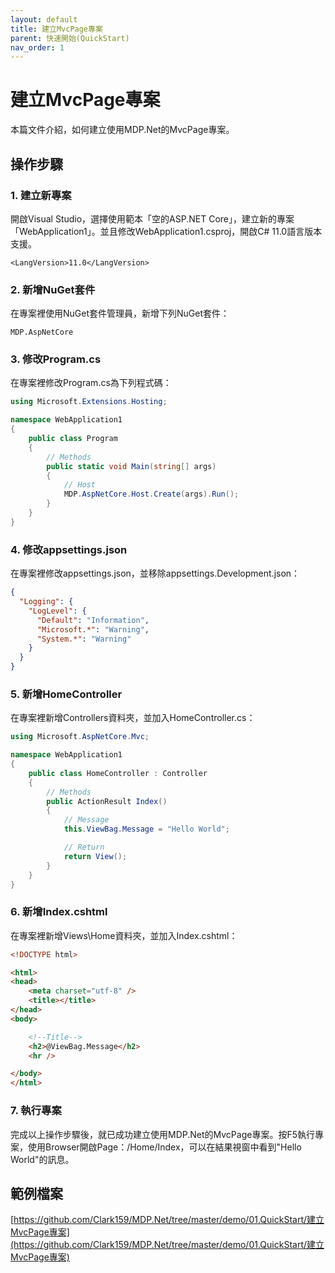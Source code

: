 ```yaml
---
layout: default
title: 建立MvcPage專案
parent: 快速開始(QuickStart)
nav_order: 1
---
```


# 建立MvcPage專案

本篇文件介紹，如何建立使用MDP.Net的MvcPage專案。

## 操作步驟

### 1. 建立新專案

開啟Visual Studio，選擇使用範本「空的ASP.NET Core」，建立新的專案「WebApplication1」。並且修改WebApplication1.csproj，開啟C# 11.0語言版本支援。

```
<LangVersion>11.0</LangVersion>
```

### 2. 新增NuGet套件

在專案裡使用NuGet套件管理員，新增下列NuGet套件：

```
MDP.AspNetCore
```

### 3. 修改Program.cs

在專案裡修改Program.cs為下列程式碼：

```csharp
using Microsoft.Extensions.Hosting;

namespace WebApplication1
{
    public class Program
    {
        // Methods
        public static void Main(string[] args)
        {
            // Host
            MDP.AspNetCore.Host.Create(args).Run();
        }
    }
}
```

### 4. 修改appsettings.json

在專案裡修改appsettings.json，並移除appsettings.Development.json：

```json
{
  "Logging": {
    "LogLevel": {
      "Default": "Information",
      "Microsoft.*": "Warning",
      "System.*": "Warning"
    }
  }
}
```

### 5. 新增HomeController

在專案裡新增Controllers資料夾，並加入HomeController.cs：

```csharp
using Microsoft.AspNetCore.Mvc;

namespace WebApplication1
{
    public class HomeController : Controller
    {
        // Methods
        public ActionResult Index()
        {
            // Message
            this.ViewBag.Message = "Hello World";

            // Return
            return View();
        }
    }
}
```

### 6. 新增Index.cshtml

在專案裡新增Views\Home資料夾，並加入Index.cshtml：

```html
<!DOCTYPE html>

<html>
<head>
    <meta charset="utf-8" />
    <title></title>
</head>
<body>

    <!--Title-->
    <h2>@ViewBag.Message</h2>
    <hr />

</body>
</html>
```

### 7. 執行專案

完成以上操作步驟後，就已成功建立使用MDP.Net的MvcPage專案。按F5執行專案，使用Browser開啟Page：/Home/Index，可以在結果視窗中看到"Hello World"的訊息。

## 範例檔案

[https://github.com/Clark159/MDP.Net/tree/master/demo/01.QuickStart/建立MvcPage專案](https://github.com/Clark159/MDP.Net/tree/master/demo/01.QuickStart/建立MvcPage專案)
